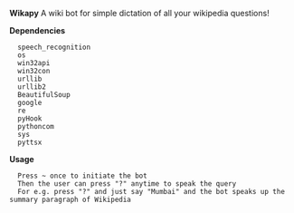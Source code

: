 **Wikapy**
A wiki bot for simple dictation of all your wikipedia questions! 

**Dependencies**
```
  speech_recognition
  os
  win32api
  win32con
  urllib
  urllib2
  BeautifulSoup
  google
  re
  pyHook
  pythoncom
  sys
  pyttsx
```
**Usage**
```
  Press ~ once to initiate the bot
  Then the user can press "?" anytime to speak the query 
  For e.g. press "?" and just say "Mumbai" and the bot speaks up the summary paragraph of Wikipedia
```  
